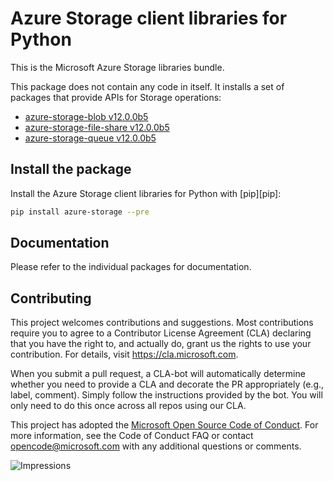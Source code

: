# Azure Storage client libraries for Python

This is the Microsoft Azure Storage libraries bundle.

This package does not contain any code in itself. It installs a set
of packages that provide APIs for Storage operations:

- [azure-storage-blob v12.0.0b5](https://pypi.python.org/pypi/azure-storage-blob)
- [azure-storage-file-share v12.0.0b5](https://pypi.python.org/pypi/azure-storage-file-share)
- [azure-storage-queue v12.0.0b5](https://pypi.python.org/pypi/azure-storage-queue)


## Install the package
Install the Azure Storage client libraries for Python with [pip][pip]:

```Bash
pip install azure-storage --pre
```

## Documentation

Please refer to the individual packages for documentation.

## Contributing
This project welcomes contributions and suggestions. Most contributions require
you to agree to a Contributor License Agreement (CLA) declaring that you have
the right to, and actually do, grant us the rights to use your contribution.
For details, visit https://cla.microsoft.com.

When you submit a pull request, a CLA-bot will automatically determine whether
you need to provide a CLA and decorate the PR appropriately (e.g., label,
comment). Simply follow the instructions provided by the bot. You will only
need to do this once across all repos using our CLA.

This project has adopted the
[Microsoft Open Source Code of Conduct][code_of_conduct]. For more information,
see the Code of Conduct FAQ or contact opencode@microsoft.com with any
additional questions or comments.

[code_of_conduct]: https://opensource.microsoft.com/codeofconduct/

![Impressions](https://azure-sdk-impressions.azurewebsites.net/api/impressions/azure-sdk-for-python%2Fsdk%2Fstorage%2Fazure-storage%2FFREADME.png)
